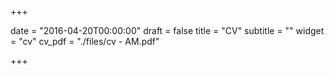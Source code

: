 +++

date = "2016-04-20T00:00:00" 
draft = false
title = "CV" 
subtitle = "" 
widget = "cv"
cv_pdf = "./files/cv - AM.pdf"


+++
